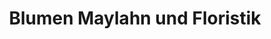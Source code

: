 ---
title: "Blumen Maylahn und Floristik"
url: /herne/blumen-maylahn-und-floristik/
shop: Blumen
---